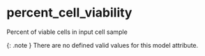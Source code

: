 # percent_cell_viability
Percent of viable cells in input cell sample


{: .note }
There are no defined valid values for this model attribute.
